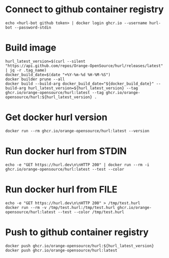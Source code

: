 # Connect to github container registry

```
echo <hurl-bot github token> | docker login ghcr.io --username hurl-bot --password-stdin
```

# Build image

```
hurl_latest_version=$(curl --silent "https://api.github.com/repos/Orange-OpenSource/hurl/releases/latest" | jq -r .tag_name)
docker_build_date=$(date "+%Y-%m-%d %H-%M-%S")
docker builder prune --all
docker build --build-arg docker_build_date="${docker_build_date}" --build-arg hurl_latest_version=${hurl_latest_version} --tag ghcr.io/orange-opensource/hurl:latest --tag ghcr.io/orange-opensource/hurl:${hurl_latest_version} .
```

# Get docker hurl version

```
docker run --rm ghcr.io/orange-opensource/hurl:latest --version
```

# Run docker hurl from STDIN

```
echo -e "GET https://hurl.dev\n\nHTTP 200" | docker run --rm -i ghcr.io/orange-opensource/hurl:latest --test --color
```

# Run docker hurl from FILE

```
echo -e "GET https://hurl.dev\n\nHTTP 200" > /tmp/test.hurl
docker run --rm -v /tmp/test.hurl:/tmp/test.hurl ghcr.io/orange-opensource/hurl:latest --test --color /tmp/test.hurl
```

# Push to github container registry

```
docker push ghcr.io/orange-opensource/hurl:${hurl_latest_version}
docker push ghcr.io/orange-opensource/hurl:latest
```
